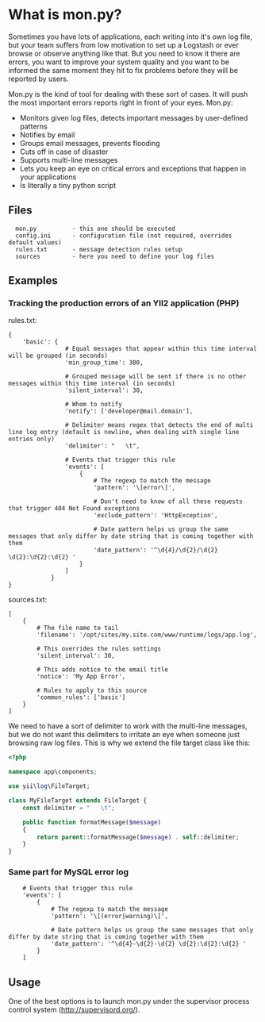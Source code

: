 # What is mon.py?

Sometimes you have lots of applications, each writing into it's own log file, but your team suffers from low motivation to set up a Logstash or ever browse or observe anything like that. But you need to know it there are errors, you want to improve your system quality and you want to be informed the same moment they hit to fix problems before they will be reported by users.

Mon.py is the kind of tool for dealing with these sort of cases. It will push the most important errors reports right in front of your eyes. Mon.py:

- Monitors given log files, detects important messages by user-defined patterns
- Notifies by email
- Groups email messages, prevents flooding
- Cuts off in case of disaster
- Supports multi-line messages
- Lets you keep an eye on critical errors and exceptions that happen in your applications
- Is literally a tiny python script

## Files

      mon.py          - this one should be executed
      config.ini      - configuration file (not required, overrides default values)
      rules.txt       - message detection rules setup
      sources         - here you need to define your log files
      
## Examples
### Tracking the production errors of an YII2 application (PHP)

rules.txt:

    {
        'basic': {
                    # Equal messages that appear within this time interval will be grouped (in seconds)
                    'min_group_time': 300,
                    
                    # Grouped message will be sent if there is no other messages within this time interval (in seconds)
                    'silent_interval': 30,

                    # Whom to notify
                    'notify': ['developer@mail.domain'],

                    # Delimiter means regex that detects the end of multi line log entry (default is newline, when dealing with single line entries only)
                    'delimiter': "   \t",

                    # Events that trigger this rule
                    'events': [
                        {
                            # The regexp to match the message
                            'pattern': '\[error\]',
                            
                            # Don't need to know of all these requests that trigger 404 Not Found exceptions
                            'exclude_pattern': 'HttpException',

                            # Date pattern helps us group the same messages that only differ by date string that is coming together with them
                            'date_pattern': '^\d{4}/\d{2}/\d{2} \d{2}:\d{2}:\d{2} '
                        }
                    ]
                }
    }
    
sources.txt:

    [
        {
            # The file name to tail
            'filename': '/opt/sites/my.site.com/www/runtime/logs/app.log',

            # This overrides the rules settings
            'silent_interval': 30,

            # This adds notice to the email title
            'notice': 'My App Error',

            # Rules to apply to this source
            'common_rules': ['basic']
        }
    ]
    
We need to have a sort of delimiter to work with the multi-line messages, but we do not want this delimiters to irritate an eye when someone just browsing raw log files. This is why we extend the file target class like this:

```php
<?php

namespace app\components;

use yii\log\FileTarget;

class MyFileTarget extends FileTarget {
    const delimiter = "   \t";

    public function formatMessage($message)
    {
        return parent::formatMessage($message) . self::delimiter;
    }
}
```

### Same part for MySQL error log

        # Events that trigger this rule
        'events': [
            {
                # The regexp to match the message
                'pattern': '\[(error|warning)\]',

                # Date pattern helps us group the same messages that only differ by date string that is coming together with them
                'date_pattern': '^\d{4}-\d{2}-\d{2} \d{2}:\d{2}:\d{2} '
            }
        ]


## Usage

One of the best options is to launch mon.py under the supervisor process control system (http://supervisord.org/).


